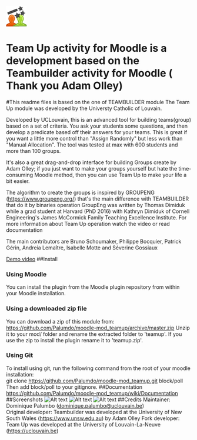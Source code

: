 
![Alt text](https://github.com/Palumdo/moodle-mod_teamup/blob/master/pix/icon.svg)
# Team Up activity for Moodle is a development based on the Teambuilder activity for Moodle ( Thank you Adam Olley)

#This readme files is based on the one of TEAMBUILDER module The Team Up module was developed by the Universty Catholic of Louvain.

Developed by UCLouvain, this is an advanced tool for building teams(group) based on a set of criteria. 
You ask your students some questions, and then develop a predicate based off their answers for your teams. 
This is great if you want a little more control than "Assign Randomly" but less work than "Manual Allocation".
The tool was tested at max with 600 students and more than 100 groups.

It's also a great drag-and-drop interface for building Groups create by Adam Olley; 
if you just want to make your groups yourself but hate the time-consuming Moodle method, then you can use Team Up 
to make your life a bit easier.

The algorithm to create the groups is inspired by GROUPENG 
(https://www.groupeng.org/) that's the main difference with TEAMBUILDER 
that do it by binaries operation GroupEng was written by Thomas Dimiduk while a grad student at Harvard (PhD 2016) 
with Kathryn Dimiduk of Cornell Engineering's 
James McCormick Family Teaching Excellence Institute. 
For more information about Team Up operation watch the video or read documentation

The main contributors are Bruno Schoumaker, Philippe Bocquier, Patrick Gérin, Andreia Lemaître, Isabelle Motte and Séverine Gossiaux

[Demo video](https://podcast.uclouvain.be/xrSPa06aT4)
##Install
### Using Moodle
You can install the plugin from the Moodle plugin repository from within 
your Moodle installation.
### Using a downloaded zip file
You can download a zip of this module from: 
https://github.com/Palumdo/moodle-mod_teamup/archive/master.zip
Unzip it to your mod/ folder and rename the extracted folder to 'teamup'.
If you use the zip to install the plugin rename it to 'teamup.zip'.
### Using Git
To install using git, run the following command from the root of your moodle 
installation:  
git clone https://github.com/Palumdo/moodle-mod_teamup.git block/poll  
Then add block/poll to your gitignore.
##Documentation
https://github.com/Palumdo/moodle-mod_teamup/wiki/Documentation
##Screenshots
![Alt text](https://moodle.org/pluginfile.php/50/local_plugins/plugin_screenshots/2254/group%20creation%202.png)
![Alt text](https://moodle.org/pluginfile.php/50/local_plugins/plugin_screenshots/2254/group%20creation.png)
![Alt text](https://moodle.org/pluginfile.php/50/local_plugins/plugin_screenshots/2254/questions.png)
##Credits
Maintainer: Dominique Palumbo (dominique.palumbo@uclouvain.be)  
Original developer: Teambuilder was developed at the University of 
New South Wales (https://www.unsw.edu.au) by Adam Olley
Fork developer: Team Up was developed at the 
University of Louvain-La-Neuve (https://uclouvain.be)
